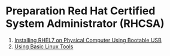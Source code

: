 # Preparation Red Hat Certified System Administrator (RHCSA)

1. [Installing RHEL7 on Physical Computer Using Bootable USB](https://github.com/kevinvancleef/rhcsa-and-rhce-notes/blob/master/1-installation.md)
2. [Using Basic Linux Tools](https://github.com/kevinvancleef/rhcsa-and-rhce-notes/blob/master/2-basic-linux-tools.md)
